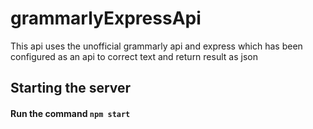 # grammarlyExpressApi
This api uses the unofficial grammarly api and express which has been configured as an api to correct text and return result as json

## Starting the server
#### Run the command `npm start`
